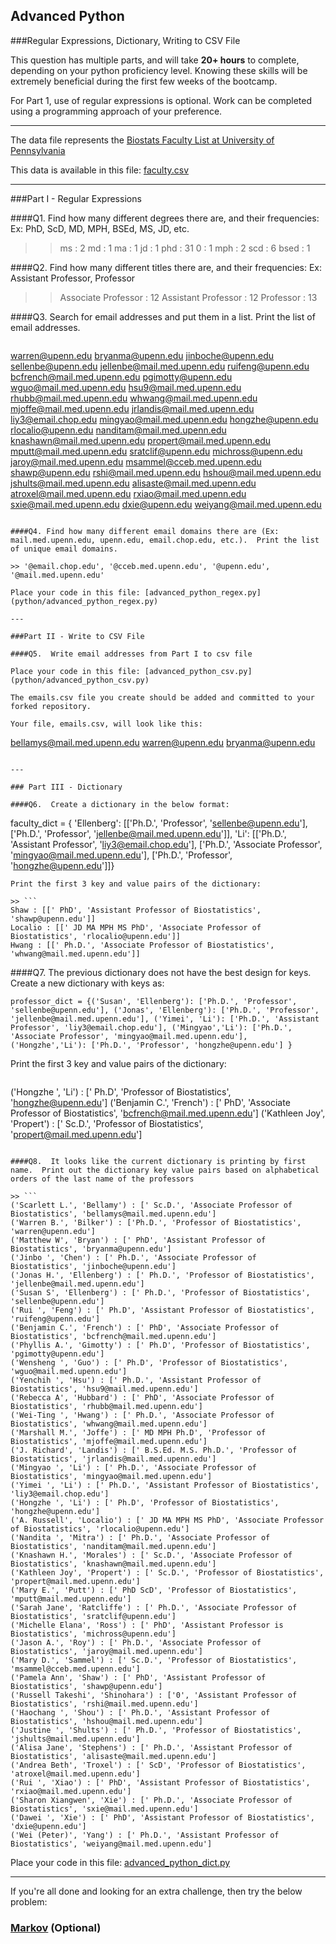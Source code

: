 ## Advanced Python    

###Regular Expressions, Dictionary, Writing to CSV File  

This question has multiple parts, and will take **20+ hours** to complete, depending on your python proficiency level.  Knowing these skills will be extremely beneficial during the first few weeks of the bootcamp.

For Part 1, use of regular expressions is optional.  Work can be completed using a programming approach of your preference. 

---

The data file represents the [Biostats Faculty List at University of Pennsylvania](http://www.med.upenn.edu/cceb/biostat/faculty.shtml)

This data is available in this file:  [faculty.csv](python/faculty.csv)

--- 

###Part I - Regular Expressions  


####Q1. Find how many different degrees there are, and their frequencies: Ex:  PhD, ScD, MD, MPH, BSEd, MS, JD, etc.

>> ms :  2
md :  1
ma :  1
jd :  1
phd :  31
0 :  1
mph :  2
scd :  6
bsed :  1


####Q2. Find how many different titles there are, and their frequencies:  Ex:  Assistant Professor, Professor

>> Associate Professor :  12
Assistant Professor :  12
Professor :  13


####Q3. Search for email addresses and put them in a list.  Print the list of email addresses.

>> ```bellamys@mail.med.upenn.edu
warren@upenn.edu
bryanma@upenn.edu
jinboche@upenn.edu
sellenbe@upenn.edu
jellenbe@mail.med.upenn.edu
ruifeng@upenn.edu
bcfrench@mail.med.upenn.edu
pgimotty@upenn.edu
wguo@mail.med.upenn.edu
hsu9@mail.med.upenn.edu
rhubb@mail.med.upenn.edu
whwang@mail.med.upenn.edu
mjoffe@mail.med.upenn.edu
jrlandis@mail.med.upenn.edu
liy3@email.chop.edu
mingyao@mail.med.upenn.edu
hongzhe@upenn.edu
rlocalio@upenn.edu
nanditam@mail.med.upenn.edu
knashawn@mail.med.upenn.edu
propert@mail.med.upenn.edu
mputt@mail.med.upenn.edu
sratclif@upenn.edu
michross@upenn.edu
jaroy@mail.med.upenn.edu
msammel@cceb.med.upenn.edu
shawp@upenn.edu
rshi@mail.med.upenn.edu
hshou@mail.med.upenn.edu
jshults@mail.med.upenn.edu
alisaste@mail.med.upenn.edu
atroxel@mail.med.upenn.edu
rxiao@mail.med.upenn.edu
sxie@mail.med.upenn.edu
dxie@upenn.edu
weiyang@mail.med.upenn.edu
```

####Q4. Find how many different email domains there are (Ex:  mail.med.upenn.edu, upenn.edu, email.chop.edu, etc.).  Print the list of unique email domains.

>> '@email.chop.edu', '@cceb.med.upenn.edu', '@upenn.edu', '@mail.med.upenn.edu'

Place your code in this file: [advanced_python_regex.py](python/advanced_python_regex.py)

---

###Part II - Write to CSV File

####Q5.  Write email addresses from Part I to csv file

Place your code in this file: [advanced_python_csv.py](python/advanced_python_csv.py)

The emails.csv file you create should be added and committed to your forked repository.

Your file, emails.csv, will look like this:
```
bellamys@mail.med.upenn.edu
warren@upenn.edu
bryanma@upenn.edu
```

---

### Part III - Dictionary

####Q6.  Create a dictionary in the below format:
```
faculty_dict = { 'Ellenberg': [['Ph.D.', 'Professor', 'sellenbe@upenn.edu'], ['Ph.D.', 'Professor', 'jellenbe@mail.med.upenn.edu']],
              'Li': [['Ph.D.', 'Assistant Professor', 'liy3@email.chop.edu'], ['Ph.D.', 'Associate Professor', 'mingyao@mail.med.upenn.edu'], ['Ph.D.', 'Professor', 'hongzhe@upenn.edu']]}
```
Print the first 3 key and value pairs of the dictionary:

>> ```
Shaw : [[' PhD', 'Assistant Professor of Biostatistics', 'shawp@upenn.edu']]
Localio : [[' JD MA MPH MS PhD', 'Associate Professor of Biostatistics', 'rlocalio@upenn.edu']]
Hwang : [[' Ph.D.', 'Associate Professor of Biostatistics', 'whwang@mail.med.upenn.edu']]
```
####Q7.  The previous dictionary does not have the best design for keys.  Create a new dictionary with keys as:

```
professor_dict = {('Susan', 'Ellenberg'): ['Ph.D.', 'Professor', 'sellenbe@upenn.edu'], ('Jonas', 'Ellenberg'): ['Ph.D.', 'Professor', 'jellenbe@mail.med.upenn.edu'], ('Yimei', 'Li'): ['Ph.D.', 'Assistant Professor', 'liy3@email.chop.edu'], ('Mingyao','Li'): ['Ph.D.', 'Associate Professor', 'mingyao@mail.med.upenn.edu'], ('Hongzhe','Li'): ['Ph.D.', 'Professor', 'hongzhe@upenn.edu'] }
```

Print the first 3 key and value pairs of the dictionary:

>> ```
('Hongzhe ', 'Li') : [' Ph.D', 'Professor of Biostatistics', 'hongzhe@upenn.edu']
('Benjamin C.', 'French') : [' PhD', 'Associate Professor of Biostatistics', 'bcfrench@mail.med.upenn.edu']
('Kathleen Joy', 'Propert') : [' Sc.D.', 'Professor of Biostatistics', 'propert@mail.med.upenn.edu']
```

####Q8.  It looks like the current dictionary is printing by first name.  Print out the dictionary key value pairs based on alphabetical orders of the last name of the professors

>> ```
('Scarlett L.', 'Bellamy') : [' Sc.D.', 'Associate Professor of Biostatistics', 'bellamys@mail.med.upenn.edu']
('Warren B.', 'Bilker') : ['Ph.D.', 'Professor of Biostatistics', 'warren@upenn.edu']
('Matthew W', 'Bryan') : [' PhD', 'Assistant Professor of Biostatistics', 'bryanma@upenn.edu']
('Jinbo ', 'Chen') : [' Ph.D.', 'Associate Professor of Biostatistics', 'jinboche@upenn.edu']
('Jonas H.', 'Ellenberg') : [' Ph.D.', 'Professor of Biostatistics', 'jellenbe@mail.med.upenn.edu']
('Susan S', 'Ellenberg') : [' Ph.D.', 'Professor of Biostatistics', 'sellenbe@upenn.edu']
('Rui ', 'Feng') : [' Ph.D', 'Assistant Professor of Biostatistics', 'ruifeng@upenn.edu']
('Benjamin C.', 'French') : [' PhD', 'Associate Professor of Biostatistics', 'bcfrench@mail.med.upenn.edu']
('Phyllis A.', 'Gimotty') : [' Ph.D', 'Professor of Biostatistics', 'pgimotty@upenn.edu']
('Wensheng ', 'Guo') : [' Ph.D', 'Professor of Biostatistics', 'wguo@mail.med.upenn.edu']
('Yenchih ', 'Hsu') : [' Ph.D.', 'Assistant Professor of Biostatistics', 'hsu9@mail.med.upenn.edu']
('Rebecca A', 'Hubbard') : [' PhD', 'Associate Professor of Biostatistics', 'rhubb@mail.med.upenn.edu']
('Wei-Ting ', 'Hwang') : [' Ph.D.', 'Associate Professor of Biostatistics', 'whwang@mail.med.upenn.edu']
('Marshall M.', 'Joffe') : [' MD MPH Ph.D', 'Professor of Biostatistics', 'mjoffe@mail.med.upenn.edu']
('J. Richard', 'Landis') : [' B.S.Ed. M.S. Ph.D.', 'Professor of Biostatistics', 'jrlandis@mail.med.upenn.edu']
('Mingyao ', 'Li') : [' Ph.D.', 'Associate Professor of Biostatistics', 'mingyao@mail.med.upenn.edu']
('Yimei ', 'Li') : [' Ph.D.', 'Assistant Professor of Biostatistics', 'liy3@email.chop.edu']
('Hongzhe ', 'Li') : [' Ph.D', 'Professor of Biostatistics', 'hongzhe@upenn.edu']
('A. Russell', 'Localio') : [' JD MA MPH MS PhD', 'Associate Professor of Biostatistics', 'rlocalio@upenn.edu']
('Nandita ', 'Mitra') : [' Ph.D.', 'Associate Professor of Biostatistics', 'nanditam@mail.med.upenn.edu']
('Knashawn H.', 'Morales') : [' Sc.D.', 'Associate Professor of Biostatistics', 'knashawn@mail.med.upenn.edu']
('Kathleen Joy', 'Propert') : [' Sc.D.', 'Professor of Biostatistics', 'propert@mail.med.upenn.edu']
('Mary E.', 'Putt') : [' PhD ScD', 'Professor of Biostatistics', 'mputt@mail.med.upenn.edu']
('Sarah Jane', 'Ratcliffe') : [' Ph.D.', 'Associate Professor of Biostatistics', 'sratclif@upenn.edu']
('Michelle Elana', 'Ross') : [' PhD', 'Assistant Professor is Biostatistics', 'michross@upenn.edu']
('Jason A.', 'Roy') : [' Ph.D.', 'Associate Professor of Biostatistics', 'jaroy@mail.med.upenn.edu']
('Mary D.', 'Sammel') : [' Sc.D.', 'Professor of Biostatistics', 'msammel@cceb.med.upenn.edu']
('Pamela Ann', 'Shaw') : [' PhD', 'Assistant Professor of Biostatistics', 'shawp@upenn.edu']
('Russell Takeshi', 'Shinohara') : ['0', 'Assistant Professor of Biostatistics', 'rshi@mail.med.upenn.edu']
('Haochang ', 'Shou') : [' Ph.D.', 'Assistant Professor of Biostatistics', 'hshou@mail.med.upenn.edu']
('Justine ', 'Shults') : [' Ph.D.', 'Professor of Biostatistics', 'jshults@mail.med.upenn.edu']
('Alisa Jane', 'Stephens') : [' Ph.D.', 'Assistant Professor of Biostatistics', 'alisaste@mail.med.upenn.edu']
('Andrea Beth', 'Troxel') : [' ScD', 'Professor of Biostatistics', 'atroxel@mail.med.upenn.edu']
('Rui ', 'Xiao') : [' PhD', 'Assistant Professor of Biostatistics', 'rxiao@mail.med.upenn.edu']
('Sharon Xiangwen', 'Xie') : [' Ph.D.', 'Associate Professor of Biostatistics', 'sxie@mail.med.upenn.edu']
('Dawei ', 'Xie') : [' PhD', 'Assistant Professor of Biostatistics', 'dxie@upenn.edu']
('Wei (Peter)', 'Yang') : [' Ph.D.', 'Assistant Professor of Biostatistics', 'weiyang@mail.med.upenn.edu']
```
Place your code in this file: [advanced_python_dict.py](python/advanced_python_dict.py)

--- 

If you're all done and looking for an extra challenge, then try the below problem:  

### [Markov](python/markov.py) (Optional)

